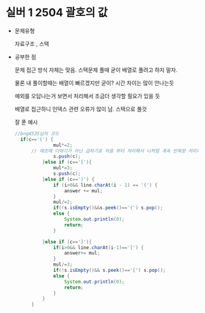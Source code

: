 # 실버 1 2504 괄호의 값

- 문제유형

  자료구조 , 스택

- 공부한 점

  문제 접근 방식 자체는 맞음. 스택문제 풀때 굳이 배열로 풀려고 하지 말자.

  물론 내 풀이할때는 배열이 빠르겠지만 굳이? 시간 차이는 많이 안나는듯

  예외를 오답나는거 보면서 처리해서 조금더 생각할 필요가 있을 듯

  배열로 접근하니 인덱스 관련 오류가 많이 남. 스택으로 풀것

  잘 푼 예시

  ```java
  //bng4535님의 코드
    if(c=='(') {
                mul*=2;
        // 애초에 더하기가 아닌 곱하기로 처음 부터 처리해서 나처럼 계속 반복문 처리하는 일이 없도록 만들었다.
                s.push(c);
            }else if (c=='['){
                mul*=3;
                s.push(c);
            }else if (c==')') {
                if (i>0&& line.charAt(i - 1) == '(') {
                    answer += mul;
                }
                mul/=2;
                if(!s.isEmpty()&&s.peek()=='(') s.pop();
                else {
                    System.out.println(0);
                    return;
                }

            }else if (c==']'){
                if(i>0&& line.charAt(i-1)=='[') {
                    answer+= mul;
                }
                mul/=3;
                if(!s.isEmpty()&& s.peek()=='[') s.pop();
                else {
                    System.out.println(0);
                    return;
                }
            }
        }
  ```
